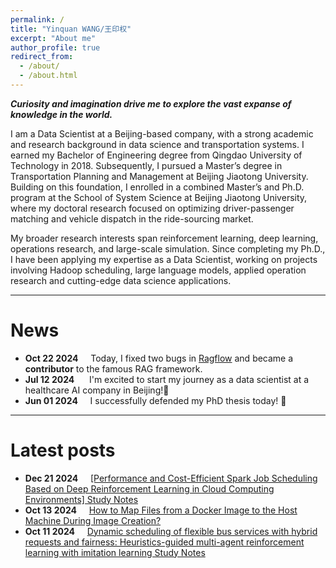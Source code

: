 ```yaml
---
permalink: /
title: "Yinquan WANG/王印权"
excerpt: "About me"
author_profile: true
redirect_from: 
  - /about/
  - /about.html
---
```


**_Curiosity and imagination drive me to explore the vast expanse of knowledge in the world._**

I am a Data Scientist at a Beijing-based company, with a strong academic and research background in data science and transportation systems. I earned my Bachelor of Engineering degree from Qingdao University of Technology in 2018. Subsequently, I pursued a Master’s degree in Transportation Planning and Management at Beijing Jiaotong University. Building on this foundation, I enrolled in a combined Master’s and Ph.D. program at the School of System Science at Beijing Jiaotong University, where my doctoral research focused on optimizing driver-passenger matching and vehicle dispatch in the ride-sourcing market.

My broader research interests span reinforcement learning, deep learning, operations research, and large-scale simulation. Since completing my Ph.D., I have been applying my expertise as a Data Scientist, working on projects involving Hadoop scheduling, large language models, applied operation research and cutting-edge data science applications.

----

News
======
* **Oct 22 2024**&nbsp;&nbsp;&nbsp;&nbsp;&nbsp;Today, I fixed two bugs in [Ragflow](https://github.com/infiniflow/ragflow) and became a **contributor** to the famous RAG framework.
* **Jul 12 2024**&nbsp;&nbsp;&nbsp;&nbsp;&nbsp;&nbsp;I'm excited to start my journey as a data scientist at a healthcare AI company in Beijing!🎉
* **Jun 01 2024**&nbsp;&nbsp;&nbsp;&nbsp;&nbsp;I successfully defended my PhD thesis today! 🎉

----

Latest posts
======
* **Dec 21 2024**&nbsp;&nbsp;&nbsp;&nbsp;&nbsp;[[Performance and Cost-Efficient Spark Job  Scheduling Based on Deep Reinforcement  Learning in Cloud Computing Environments] Study Notes](https://yqwang96.github.io//posts/2024/12/blog-post-19/) 
* **Oct 13 2024**&nbsp;&nbsp;&nbsp;&nbsp;&nbsp;[How to Map Files from a Docker Image to the Host Machine During Image Creation?](https://yqwang96.github.io/posts/2024/10/blog-post-18/)
* **Oct 11 2024**&nbsp;&nbsp;&nbsp;&nbsp;&nbsp;[Dynamic scheduling of flexible bus services with hybrid requests and fairness: Heuristics-guided multi-agent reinforcement learning with imitation learning Study Notes](https://yqwang96.github.io/posts/2024/10/blog-post-17/)
